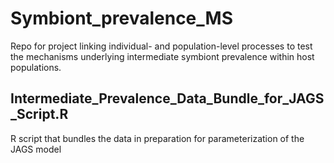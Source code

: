 # Symbiont_prevalence_MS
Repo for project linking individual- and population-level processes to test the mechanisms underlying intermediate symbiont prevalence within host populations.

## Intermediate_Prevalence_Data_Bundle_for_JAGS_Script.R 
R script that bundles the data in preparation for parameterization of the JAGS model

##
